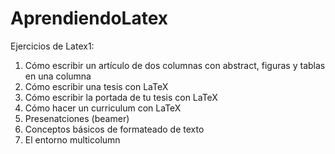 ﻿# AprendiendoLatex  
  
Ejercicios de Latex1:  
  
1. Cómo escribir un artículo de dos columnas con abstract, figuras y tablas en una columna  
2. Cómo escribir una tesis con LaTeX  
3. Cómo escribir la portada de tu tesis con LaTeX  
4. Cómo hacer un curriculum con LaTeX  
5. Presenatciones (beamer) 
6. Conceptos básicos de formateado de texto  
7. El entorno multicolumn  